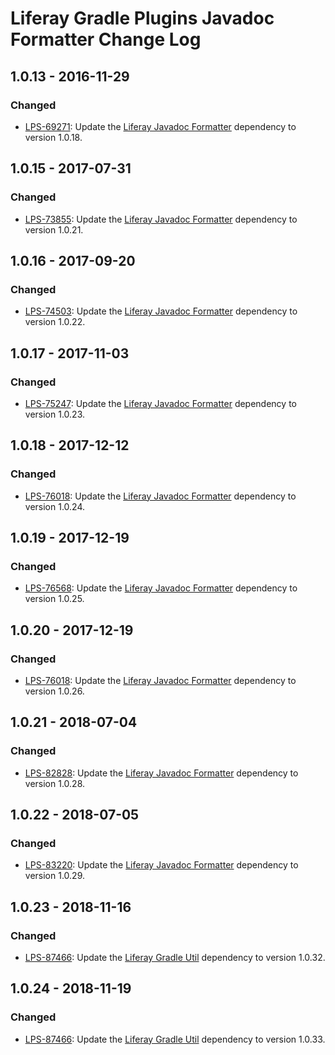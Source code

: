 # Liferay Gradle Plugins Javadoc Formatter Change Log

## 1.0.13 - 2016-11-29

### Changed
- [LPS-69271]: Update the [Liferay Javadoc Formatter] dependency to version
1.0.18.

## 1.0.15 - 2017-07-31

### Changed
- [LPS-73855]: Update the [Liferay Javadoc Formatter] dependency to version
1.0.21.

## 1.0.16 - 2017-09-20

### Changed
- [LPS-74503]: Update the [Liferay Javadoc Formatter] dependency to version
1.0.22.

## 1.0.17 - 2017-11-03

### Changed
- [LPS-75247]: Update the [Liferay Javadoc Formatter] dependency to version
1.0.23.

## 1.0.18 - 2017-12-12

### Changed
- [LPS-76018]: Update the [Liferay Javadoc Formatter] dependency to version
1.0.24.

## 1.0.19 - 2017-12-19

### Changed
- [LPS-76568]: Update the [Liferay Javadoc Formatter] dependency to version
1.0.25.

## 1.0.20 - 2017-12-19

### Changed
- [LPS-76018]: Update the [Liferay Javadoc Formatter] dependency to version
1.0.26.

## 1.0.21 - 2018-07-04

### Changed
- [LPS-82828]: Update the [Liferay Javadoc Formatter] dependency to version
1.0.28.

## 1.0.22 - 2018-07-05

### Changed
- [LPS-83220]: Update the [Liferay Javadoc Formatter] dependency to version
1.0.29.

## 1.0.23 - 2018-11-16

### Changed
- [LPS-87466]: Update the [Liferay Gradle Util] dependency to version 1.0.32.

## 1.0.24 - 2018-11-19

### Changed
- [LPS-87466]: Update the [Liferay Gradle Util] dependency to version 1.0.33.

[Liferay Gradle Util]: https://github.com/liferay/liferay-portal/tree/master/modules/sdk/gradle-util
[Liferay Javadoc Formatter]: https://github.com/liferay/liferay-portal/tree/master/modules/util/javadoc-formatter
[LPS-69271]: https://issues.liferay.com/browse/LPS-69271
[LPS-73855]: https://issues.liferay.com/browse/LPS-73855
[LPS-74503]: https://issues.liferay.com/browse/LPS-74503
[LPS-75247]: https://issues.liferay.com/browse/LPS-75247
[LPS-76018]: https://issues.liferay.com/browse/LPS-76018
[LPS-76568]: https://issues.liferay.com/browse/LPS-76568
[LPS-82828]: https://issues.liferay.com/browse/LPS-82828
[LPS-83220]: https://issues.liferay.com/browse/LPS-83220
[LPS-87466]: https://issues.liferay.com/browse/LPS-87466